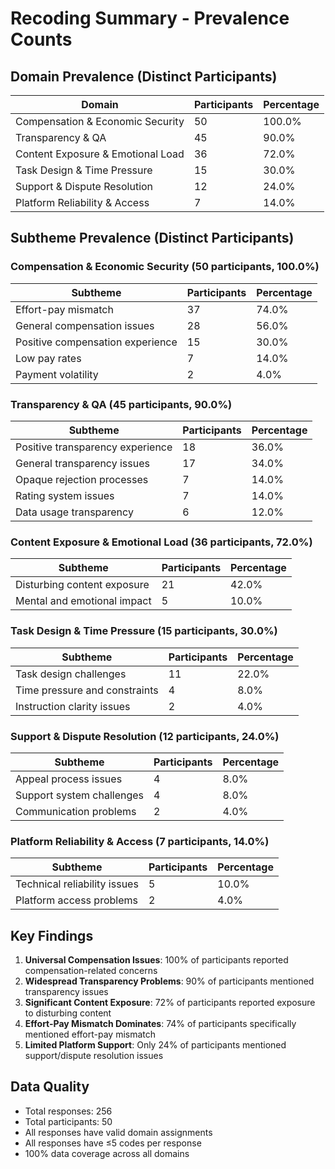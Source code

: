 # Recoding Summary - Prevalence Counts

## Domain Prevalence (Distinct Participants)

| Domain | Participants | Percentage |
|--------|-------------|------------|
| Compensation & Economic Security | 50 | 100.0% |
| Transparency & QA | 45 | 90.0% |
| Content Exposure & Emotional Load | 36 | 72.0% |
| Task Design & Time Pressure | 15 | 30.0% |
| Support & Dispute Resolution | 12 | 24.0% |
| Platform Reliability & Access | 7 | 14.0% |

## Subtheme Prevalence (Distinct Participants)

### Compensation & Economic Security (50 participants, 100.0%)
| Subtheme | Participants | Percentage |
|----------|-------------|------------|
| Effort-pay mismatch | 37 | 74.0% |
| General compensation issues | 28 | 56.0% |
| Positive compensation experience | 15 | 30.0% |
| Low pay rates | 7 | 14.0% |
| Payment volatility | 2 | 4.0% |

### Transparency & QA (45 participants, 90.0%)
| Subtheme | Participants | Percentage |
|----------|-------------|------------|
| Positive transparency experience | 18 | 36.0% |
| General transparency issues | 17 | 34.0% |
| Opaque rejection processes | 7 | 14.0% |
| Rating system issues | 7 | 14.0% |
| Data usage transparency | 6 | 12.0% |

### Content Exposure & Emotional Load (36 participants, 72.0%)
| Subtheme | Participants | Percentage |
|----------|-------------|------------|
| Disturbing content exposure | 21 | 42.0% |
| Mental and emotional impact | 5 | 10.0% |

### Task Design & Time Pressure (15 participants, 30.0%)
| Subtheme | Participants | Percentage |
|----------|-------------|------------|
| Task design challenges | 11 | 22.0% |
| Time pressure and constraints | 4 | 8.0% |
| Instruction clarity issues | 2 | 4.0% |

### Support & Dispute Resolution (12 participants, 24.0%)
| Subtheme | Participants | Percentage |
|----------|-------------|------------|
| Appeal process issues | 4 | 8.0% |
| Support system challenges | 4 | 8.0% |
| Communication problems | 2 | 4.0% |

### Platform Reliability & Access (7 participants, 14.0%)
| Subtheme | Participants | Percentage |
|----------|-------------|------------|
| Technical reliability issues | 5 | 10.0% |
| Platform access problems | 2 | 4.0% |

## Key Findings

1. **Universal Compensation Issues**: 100% of participants reported compensation-related concerns
2. **Widespread Transparency Problems**: 90% of participants mentioned transparency issues
3. **Significant Content Exposure**: 72% of participants reported exposure to disturbing content
4. **Effort-Pay Mismatch Dominates**: 74% of participants specifically mentioned effort-pay mismatch
5. **Limited Platform Support**: Only 24% of participants mentioned support/dispute resolution issues

## Data Quality
- Total responses: 256
- Total participants: 50
- All responses have valid domain assignments
- All responses have ≤5 codes per response
- 100% data coverage across all domains
